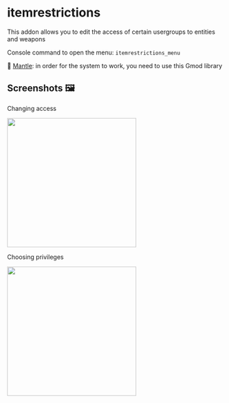 # itemrestrictions
This addon allows you to edit the access of certain usergroups to entities and weapons

Console command to open the menu: `itemrestrictions_menu`

🔧 [Mantle](https://github.com/darkfated/mantle): in order for the system to work, you need to use this Gmod library

## Screenshots 🖼️
Changing access

<img src='https://github.com/darkfated/itemrestrictions/assets/49955245/8b33b2c5-1c36-40c0-ad37-6c72e668f155' width='300px'>

Choosing privileges

<img src='https://github.com/darkfated/itemrestrictions/assets/49955245/3dc763c5-f049-4bc7-98e1-fa01780f06b4' width='300px'>
